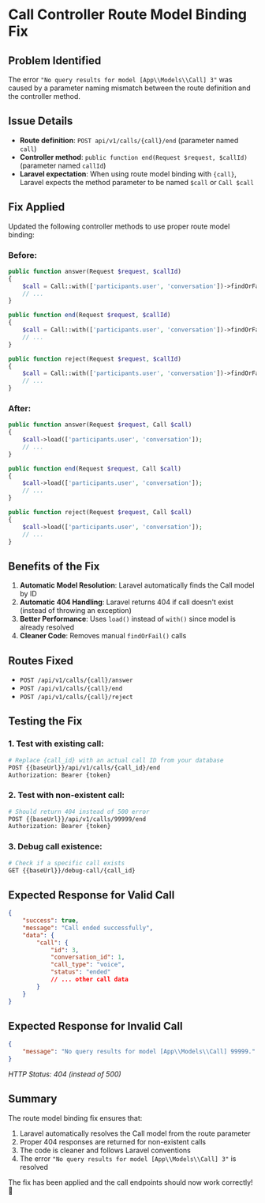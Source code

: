 # Call Controller Route Model Binding Fix

## Problem Identified

The error `"No query results for model [App\\Models\\Call] 3"` was caused by a parameter naming mismatch between the route definition and the controller method.

## Issue Details

-   **Route definition**: `POST api/v1/calls/{call}/end` (parameter named `call`)
-   **Controller method**: `public function end(Request $request, $callId)` (parameter named `callId`)
-   **Laravel expectation**: When using route model binding with `{call}`, Laravel expects the method parameter to be named `$call` or `Call $call`

## Fix Applied

Updated the following controller methods to use proper route model binding:

### Before:

```php
public function answer(Request $request, $callId)
{
    $call = Call::with(['participants.user', 'conversation'])->findOrFail($callId);
    // ...
}

public function end(Request $request, $callId)
{
    $call = Call::with(['participants.user', 'conversation'])->findOrFail($callId);
    // ...
}

public function reject(Request $request, $callId)
{
    $call = Call::with(['participants.user', 'conversation'])->findOrFail($callId);
    // ...
}
```

### After:

```php
public function answer(Request $request, Call $call)
{
    $call->load(['participants.user', 'conversation']);
    // ...
}

public function end(Request $request, Call $call)
{
    $call->load(['participants.user', 'conversation']);
    // ...
}

public function reject(Request $request, Call $call)
{
    $call->load(['participants.user', 'conversation']);
    // ...
}
```

## Benefits of the Fix

1. **Automatic Model Resolution**: Laravel automatically finds the Call model by ID
2. **Automatic 404 Handling**: Laravel returns 404 if call doesn't exist (instead of throwing an exception)
3. **Better Performance**: Uses `load()` instead of `with()` since model is already resolved
4. **Cleaner Code**: Removes manual `findOrFail()` calls

## Routes Fixed

-   `POST /api/v1/calls/{call}/answer`
-   `POST /api/v1/calls/{call}/end`
-   `POST /api/v1/calls/{call}/reject`

## Testing the Fix

### 1. Test with existing call:

```bash
# Replace {call_id} with an actual call ID from your database
POST {{baseUrl}}/api/v1/calls/{call_id}/end
Authorization: Bearer {token}
```

### 2. Test with non-existent call:

```bash
# Should return 404 instead of 500 error
POST {{baseUrl}}/api/v1/calls/99999/end
Authorization: Bearer {token}
```

### 3. Debug call existence:

```bash
# Check if a specific call exists
GET {{baseUrl}}/debug-call/{call_id}
```

## Expected Response for Valid Call

```json
{
    "success": true,
    "message": "Call ended successfully",
    "data": {
        "call": {
            "id": 3,
            "conversation_id": 1,
            "call_type": "voice",
            "status": "ended"
            // ... other call data
        }
    }
}
```

## Expected Response for Invalid Call

```json
{
    "message": "No query results for model [App\\Models\\Call] 99999."
}
```

_HTTP Status: 404 (instead of 500)_

## Summary

The route model binding fix ensures that:

1. Laravel automatically resolves the Call model from the route parameter
2. Proper 404 responses are returned for non-existent calls
3. The code is cleaner and follows Laravel conventions
4. The error `"No query results for model [App\\Models\\Call] 3"` is resolved

The fix has been applied and the call endpoints should now work correctly! 🎉
